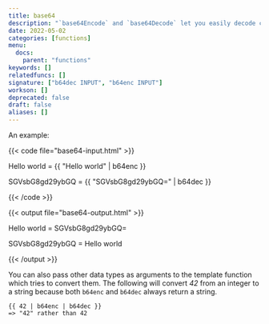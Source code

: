 ```yaml
---
title: base64
description: "`base64Encode` and `base64Decode` let you easily decode content with a base64 encoding and vice versa through pipes."
date: 2022-05-02
categories: [functions]
menu:
  docs:
    parent: "functions"
keywords: []
relatedfuncs: []
signature: ["b64dec INPUT", "b64enc INPUT"]
workson: []
deprecated: false
draft: false
aliases: []
---
```


An example:

{{< code file="base64-input.html" >}}
<p>Hello world = {{ "Hello world" | b64enc }}</p>
<p>SGVsbG8gd29ybGQ = {{ "SGVsbG8gd29ybGQ=" | b64dec }}</p>
{{< /code >}}

{{< output file="base64-output.html" >}}
<p>Hello world = SGVsbG8gd29ybGQ=</p>
<p>SGVsbG8gd29ybGQ = Hello world</p>
{{< /output >}}

You can also pass other data types as arguments to the template function which tries to convert them. The following will convert *42* from an integer to a string because both `b64enc` and `b64dec` always return a string.

```
{{ 42 | b64enc | b64dec }}
=> "42" rather than 42
```